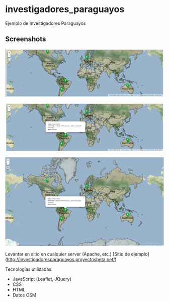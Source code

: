 # investigadores_paraguayos
Ejemplo de Investigadores Paraguayos

## Screenshots

![Screenshot](screenshots/landing.png)

![Screenshot](screenshots/researcher_info.png)

![Screenshot](screenshots/fullscreen.png)

Levantar en sitio en cualquier server (Apache, etc.)
[Sitio de ejemplo] (http://investigadoresparaguayos.proyectosbeta.net/)

Tecnologías utilizadas:
- JavaScript (Leaflet, JQuery)
- CSS
- HTML
- Datos OSM
